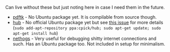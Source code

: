 Can live without these but just noting here in case I need them in the future.

- [pdftk](https://www.pdflabs.com/tools/pdftk-server/) - No Ubuntu package yet.
It is compilable from source though.
- [hub](https://github.com/github/hub) - No official Ubuntu package yet but see
[this issue](https://github.com/github/hub/issues/718) for more details
(`sudo add-apt-repository ppa:cpick/hub; sudo apt-get update; sudo apt-get install hub`)
- [nethogs](https://github.com/raboof/nethogs) - Very useful for debugging shitty
internet connections and such. Has an Ubuntu package too. Not included in setup
for minimalism.

